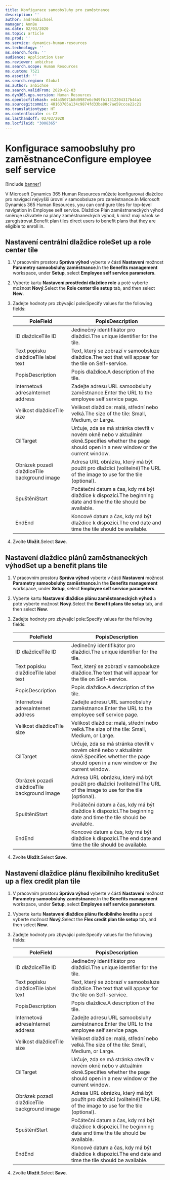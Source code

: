 ```yaml
---
title: Konfigurace samoobsluhy pro zaměstnance
description: ''
author: andreabichsel
manager: AnnBe
ms.date: 02/03/2020
ms.topic: article
ms.prod: ''
ms.service: dynamics-human-resources
ms.technology: ''
ms.search.form: ''
audience: Application User
ms.reviewer: anbichse
ms.search.scope: Human Resources
ms.custom: 7521
ms.assetid: ''
ms.search.region: Global
ms.author: anbichse
ms.search.validFrom: 2020-02-03
ms.dyn365.ops.version: Human Resources
ms.openlocfilehash: e44a35071b8d0987e6c949fb11312204317b44a1
ms.sourcegitcommit: 40163705a134c9874fd33be80c7ae59ccce22c21
ms.translationtype: HT
ms.contentlocale: cs-CZ
ms.lasthandoff: 02/03/2020
ms.locfileid: "3008365"
---
```

# <a name="configure-employee-self-service"></a><span data-ttu-id="50575-102">Konfigurace samoobsluhy pro zaměstnance</span><span class="sxs-lookup"><span data-stu-id="50575-102">Configure employee self service</span></span>

[!include [banner](includes/preview-feature.md)]

<span data-ttu-id="50575-103">V Microsoft Dynamics 365 Human Resources můžete konfigurovat dlaždice pro navigaci nejvyšší úrovní v samoobsluze pro zaměstnance.</span><span class="sxs-lookup"><span data-stu-id="50575-103">In Microsoft Dynamics 365 Human Resources, you can configure tiles for top-level navigation in Employee self service.</span></span> <span data-ttu-id="50575-104">Dlaždice Plán zaměstnaneckých výhod směruje uživatele na plány zaměstnaneckých výhod, k nimž mají nárok se zaregistrovat.</span><span class="sxs-lookup"><span data-stu-id="50575-104">Benefit plan tiles direct users to benefit plans that they are eligible to enroll in.</span></span>

## <a name="set-up-a-role-center-tile"></a><span data-ttu-id="50575-105">Nastavení centrální dlaždice role</span><span class="sxs-lookup"><span data-stu-id="50575-105">Set up a role center tile</span></span>

1. <span data-ttu-id="50575-106">V pracovním prostoru **Správa výhod** vyberte v části **Nastavení** možnost **Parametry samoobsluhy zaměstnance**.</span><span class="sxs-lookup"><span data-stu-id="50575-106">In the **Benefits management** workspace, under **Setup**, select **Employee self service parameters**.</span></span>

2. <span data-ttu-id="50575-107">Vyberte kartu **Nastavení prostřední dlaždice role** a poté vyberte možnost **Nový**.</span><span class="sxs-lookup"><span data-stu-id="50575-107">Select the **Role center tile setup** tab, and then select **New**.</span></span>

3. <span data-ttu-id="50575-108">Zadejte hodnoty pro zbývající pole:</span><span class="sxs-lookup"><span data-stu-id="50575-108">Specify values for the following fields:</span></span>

   | <span data-ttu-id="50575-109">Pole</span><span class="sxs-lookup"><span data-stu-id="50575-109">Field</span></span> | <span data-ttu-id="50575-110">Popis</span><span class="sxs-lookup"><span data-stu-id="50575-110">Description</span></span> |
   | --- | --- |
   | <span data-ttu-id="50575-111">ID dlaždice</span><span class="sxs-lookup"><span data-stu-id="50575-111">Tile ID</span></span> | <span data-ttu-id="50575-112">Jedinečný identifikátor pro dlaždici.</span><span class="sxs-lookup"><span data-stu-id="50575-112">The unique identifier for the tile.</span></span> |
   | <span data-ttu-id="50575-113">Text popisku dlaždice</span><span class="sxs-lookup"><span data-stu-id="50575-113">Tile label text</span></span> | <span data-ttu-id="50575-114">Text, který se zobrazí v samoobsluze dlaždice.</span><span class="sxs-lookup"><span data-stu-id="50575-114">The text that will appear for the tile on Self-service.</span></span> |
   | <span data-ttu-id="50575-115">Popis</span><span class="sxs-lookup"><span data-stu-id="50575-115">Description</span></span> | <span data-ttu-id="50575-116">Popis dlaždice.</span><span class="sxs-lookup"><span data-stu-id="50575-116">A description of the tile.</span></span> |
   | <span data-ttu-id="50575-117">Internetová adresa</span><span class="sxs-lookup"><span data-stu-id="50575-117">Internet address</span></span> | <span data-ttu-id="50575-118">Zadejte adresu URL samoobsluhy zaměstnance.</span><span class="sxs-lookup"><span data-stu-id="50575-118">Enter the URL to the employee self service page.</span></span> |
   | <span data-ttu-id="50575-119">Velikost dlaždice</span><span class="sxs-lookup"><span data-stu-id="50575-119">Tile size</span></span> | <span data-ttu-id="50575-120">Velikost dlaždice: malá, střední nebo velká.</span><span class="sxs-lookup"><span data-stu-id="50575-120">The size of the tile: Small, Medium, or Large.</span></span> |
   | <span data-ttu-id="50575-121">Cíl</span><span class="sxs-lookup"><span data-stu-id="50575-121">Target</span></span> | <span data-ttu-id="50575-122">Určuje, zda se má stránka otevřít v novém okně nebo v aktuálním okně.</span><span class="sxs-lookup"><span data-stu-id="50575-122">Specifies whether the page should open in a new window or the current window.</span></span> |
   | <span data-ttu-id="50575-123">Obrázek pozadí dlaždice</span><span class="sxs-lookup"><span data-stu-id="50575-123">Tile background image</span></span> | <span data-ttu-id="50575-124">Adresa URL obrázku, který má být použit pro dlaždici (volitelné)</span><span class="sxs-lookup"><span data-stu-id="50575-124">The URL of the image to use for the tile (optional).</span></span> |
   | <span data-ttu-id="50575-125">Spuštění</span><span class="sxs-lookup"><span data-stu-id="50575-125">Start</span></span> | <span data-ttu-id="50575-126">Počáteční datum a čas, kdy má být dlaždice k dispozici.</span><span class="sxs-lookup"><span data-stu-id="50575-126">The beginning date and time the tile should be available.</span></span> |
   | <span data-ttu-id="50575-127">End</span><span class="sxs-lookup"><span data-stu-id="50575-127">End</span></span> | <span data-ttu-id="50575-128">Koncové datum a čas, kdy má být dlaždice k dispozici.</span><span class="sxs-lookup"><span data-stu-id="50575-128">The end date and time the tile should be available.</span></span> |

4. <span data-ttu-id="50575-129">Zvolte **Uložit**.</span><span class="sxs-lookup"><span data-stu-id="50575-129">Select **Save**.</span></span>

## <a name="set-up-a-benefit-plans-tile"></a><span data-ttu-id="50575-130">Nastavení dlaždice plánů zaměstnaneckých výhod</span><span class="sxs-lookup"><span data-stu-id="50575-130">Set up a benefit plans tile</span></span>

1. <span data-ttu-id="50575-131">V pracovním prostoru **Správa výhod** vyberte v části **Nastavení** možnost **Parametry samoobsluhy zaměstnance**.</span><span class="sxs-lookup"><span data-stu-id="50575-131">In the **Benefits management** workspace, under **Setup**, select **Employee self service parameters**.</span></span>

2. <span data-ttu-id="50575-132">Vyberte kartu **Nastavení dlaždice plánu zaměstnaneckých výhod** a poté vyberte možnost **Nový**.</span><span class="sxs-lookup"><span data-stu-id="50575-132">Select the **Benefit plans tile setup** tab, and then select **New**.</span></span>

3. <span data-ttu-id="50575-133">Zadejte hodnoty pro zbývající pole:</span><span class="sxs-lookup"><span data-stu-id="50575-133">Specify values for the following fields:</span></span>

   | <span data-ttu-id="50575-134">Pole</span><span class="sxs-lookup"><span data-stu-id="50575-134">Field</span></span> | <span data-ttu-id="50575-135">Popis</span><span class="sxs-lookup"><span data-stu-id="50575-135">Description</span></span> |
   | --- | --- |
   | <span data-ttu-id="50575-136">ID dlaždice</span><span class="sxs-lookup"><span data-stu-id="50575-136">Tile ID</span></span> | <span data-ttu-id="50575-137">Jedinečný identifikátor pro dlaždici.</span><span class="sxs-lookup"><span data-stu-id="50575-137">The unique identifier for the tile.</span></span> |
   | <span data-ttu-id="50575-138">Text popisku dlaždice</span><span class="sxs-lookup"><span data-stu-id="50575-138">Tile label text</span></span> | <span data-ttu-id="50575-139">Text, který se zobrazí v samoobsluze dlaždice.</span><span class="sxs-lookup"><span data-stu-id="50575-139">The text that will appear for the tile on Self-service.</span></span> |
   | <span data-ttu-id="50575-140">Popis</span><span class="sxs-lookup"><span data-stu-id="50575-140">Description</span></span> | <span data-ttu-id="50575-141">Popis dlaždice.</span><span class="sxs-lookup"><span data-stu-id="50575-141">A description of the tile.</span></span> |
   | <span data-ttu-id="50575-142">Internetová adresa</span><span class="sxs-lookup"><span data-stu-id="50575-142">Internet address</span></span> | <span data-ttu-id="50575-143">Zadejte adresu URL samoobsluhy zaměstnance.</span><span class="sxs-lookup"><span data-stu-id="50575-143">Enter the URL to the employee self service page.</span></span> |
   | <span data-ttu-id="50575-144">Velikost dlaždice</span><span class="sxs-lookup"><span data-stu-id="50575-144">Tile size</span></span> | <span data-ttu-id="50575-145">Velikost dlaždice: malá, střední nebo velká.</span><span class="sxs-lookup"><span data-stu-id="50575-145">The size of the tile: Small, Medium, or Large.</span></span> |
   | <span data-ttu-id="50575-146">Cíl</span><span class="sxs-lookup"><span data-stu-id="50575-146">Target</span></span> | <span data-ttu-id="50575-147">Určuje, zda se má stránka otevřít v novém okně nebo v aktuálním okně.</span><span class="sxs-lookup"><span data-stu-id="50575-147">Specifies whether the page should open in a new window or the current window.</span></span> |
   | <span data-ttu-id="50575-148">Obrázek pozadí dlaždice</span><span class="sxs-lookup"><span data-stu-id="50575-148">Tile background image</span></span> | <span data-ttu-id="50575-149">Adresa URL obrázku, který má být použit pro dlaždici (volitelné)</span><span class="sxs-lookup"><span data-stu-id="50575-149">The URL of the image to use for the tile (optional).</span></span> |
   | <span data-ttu-id="50575-150">Spuštění</span><span class="sxs-lookup"><span data-stu-id="50575-150">Start</span></span> | <span data-ttu-id="50575-151">Počáteční datum a čas, kdy má být dlaždice k dispozici.</span><span class="sxs-lookup"><span data-stu-id="50575-151">The beginning date and time the tile should be available.</span></span> |
   | <span data-ttu-id="50575-152">End</span><span class="sxs-lookup"><span data-stu-id="50575-152">End</span></span> | <span data-ttu-id="50575-153">Koncové datum a čas, kdy má být dlaždice k dispozici.</span><span class="sxs-lookup"><span data-stu-id="50575-153">The end date and time the tile should be available.</span></span> |

4. <span data-ttu-id="50575-154">Zvolte **Uložit**.</span><span class="sxs-lookup"><span data-stu-id="50575-154">Select **Save**.</span></span>

## <a name="set-up-a-flex-credit-plan-tile"></a><span data-ttu-id="50575-155">Nastavení dlaždice plánu flexibilního kreditu</span><span class="sxs-lookup"><span data-stu-id="50575-155">Set up a flex credit plan tile</span></span>

1. <span data-ttu-id="50575-156">V pracovním prostoru **Správa výhod** vyberte v části **Nastavení** možnost **Parametry samoobsluhy zaměstnance**.</span><span class="sxs-lookup"><span data-stu-id="50575-156">In the **Benefits management** workspace, under **Setup**, select **Employee self service parameters**.</span></span>

2. <span data-ttu-id="50575-157">Vyberte kartu **Nastavení dlaždice plánu flexibilního kreditu** a poté vyberte možnost **Nový**.</span><span class="sxs-lookup"><span data-stu-id="50575-157">Select the **Flex credit plan tile setup** tab, and then select **New**.</span></span>

3. <span data-ttu-id="50575-158">Zadejte hodnoty pro zbývající pole:</span><span class="sxs-lookup"><span data-stu-id="50575-158">Specify values for the following fields:</span></span>

   | <span data-ttu-id="50575-159">Pole</span><span class="sxs-lookup"><span data-stu-id="50575-159">Field</span></span> | <span data-ttu-id="50575-160">Popis</span><span class="sxs-lookup"><span data-stu-id="50575-160">Description</span></span> |
   | --- | --- |
   | <span data-ttu-id="50575-161">ID dlaždice</span><span class="sxs-lookup"><span data-stu-id="50575-161">Tile ID</span></span> | <span data-ttu-id="50575-162">Jedinečný identifikátor pro dlaždici.</span><span class="sxs-lookup"><span data-stu-id="50575-162">The unique identifier for the tile.</span></span> |
   | <span data-ttu-id="50575-163">Text popisku dlaždice</span><span class="sxs-lookup"><span data-stu-id="50575-163">Tile label text</span></span> | <span data-ttu-id="50575-164">Text, který se zobrazí v samoobsluze dlaždice.</span><span class="sxs-lookup"><span data-stu-id="50575-164">The text that will appear for the tile on Self-service.</span></span> |
   | <span data-ttu-id="50575-165">Popis</span><span class="sxs-lookup"><span data-stu-id="50575-165">Description</span></span> | <span data-ttu-id="50575-166">Popis dlaždice.</span><span class="sxs-lookup"><span data-stu-id="50575-166">A description of the tile.</span></span> |
   | <span data-ttu-id="50575-167">Internetová adresa</span><span class="sxs-lookup"><span data-stu-id="50575-167">Internet address</span></span> | <span data-ttu-id="50575-168">Zadejte adresu URL samoobsluhy zaměstnance.</span><span class="sxs-lookup"><span data-stu-id="50575-168">Enter the URL to the employee self service page.</span></span> |
   | <span data-ttu-id="50575-169">Velikost dlaždice</span><span class="sxs-lookup"><span data-stu-id="50575-169">Tile size</span></span> | <span data-ttu-id="50575-170">Velikost dlaždice: malá, střední nebo velká.</span><span class="sxs-lookup"><span data-stu-id="50575-170">The size of the tile: Small, Medium, or Large.</span></span> |
   | <span data-ttu-id="50575-171">Cíl</span><span class="sxs-lookup"><span data-stu-id="50575-171">Target</span></span> | <span data-ttu-id="50575-172">Určuje, zda se má stránka otevřít v novém okně nebo v aktuálním okně.</span><span class="sxs-lookup"><span data-stu-id="50575-172">Specifies whether the page should open in a new window or the current window.</span></span> |
   | <span data-ttu-id="50575-173">Obrázek pozadí dlaždice</span><span class="sxs-lookup"><span data-stu-id="50575-173">Tile background image</span></span> | <span data-ttu-id="50575-174">Adresa URL obrázku, který má být použit pro dlaždici (volitelné)</span><span class="sxs-lookup"><span data-stu-id="50575-174">The URL of the image to use for the tile (optional).</span></span> |
   | <span data-ttu-id="50575-175">Spuštění</span><span class="sxs-lookup"><span data-stu-id="50575-175">Start</span></span> | <span data-ttu-id="50575-176">Počáteční datum a čas, kdy má být dlaždice k dispozici.</span><span class="sxs-lookup"><span data-stu-id="50575-176">The beginning date and time the tile should be available.</span></span> |
   | <span data-ttu-id="50575-177">End</span><span class="sxs-lookup"><span data-stu-id="50575-177">End</span></span> | <span data-ttu-id="50575-178">Koncové datum a čas, kdy má být dlaždice k dispozici.</span><span class="sxs-lookup"><span data-stu-id="50575-178">The end date and time the tile should be available.</span></span> |

4. <span data-ttu-id="50575-179">Zvolte **Uložit**.</span><span class="sxs-lookup"><span data-stu-id="50575-179">Select **Save**.</span></span>
